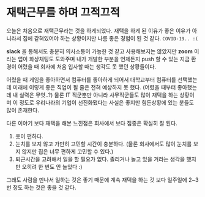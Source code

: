 # 재택근무를 하며 끄적끄적

오늘은 처음으로 재택근무라는 것을 하게되었다. 
재택을 하게 된 이유가 좋은 이유가 아니라서 집에 갇혀있어야 하는 상황이지만 나름 좋은 경험이 된 것 같다. `COVID-19.. :(`

**slack** 을 통해서도 충분히 의사소통이 가능한 것 같고 사용해보지는 않았지만 **zoom** 이라는 앱이 화상채팅도 도와주며
내가 개발한 부분을 언제든지 push 할 수 있는 지금 환경이 어렸을 때 회사에 처음 입사할 때는 생각도 못 했던 상황들이다.

어렸을 때 게임을 좋아하면서 컴퓨터를 좋아하게 되어서 대학교부터 컴퓨터를 선택했는데 미래에 이렇게 좋은 직업이 될 줄은
전혀 예상하지 못 했다. (어렸을 때부터 좋아했는데 내 실력은 무엇..?)
물론 IT 직군뿐만 아니라 사무직군들도 많이 재택을 하는 상황이며 이 정도로 우리나라의 기업이 선진화됐다는 사실은 좋지만 힘든상황에 있는 분들도 많이 존재한다.

다른 이야기 보다 재택을 해본 느낀점은 회사에서 보다 집중은 확실히 잘 된다.
1. 옷이 편하다.
2. 눈치를 보지 않고 가만히 고민할 시간이 충분하다. (물론 회사에서도 많이 눈치를 보지 않지만 집은 너무 편하게 고민할 수 있다.)
3. 퇴근시간을 고려해서 일을 할 필요가 없다.
졸리거나 놀고 있을 거라는 생각을 했지만 오히려 한 번도 안 놀았다 :)

그래도 사람을 만나서 일하는 것은 좋기 때문에 계속 재택을 하는 것 보다 일주일에 2~3번 정도 하는 것은 좋을 것 같다.
